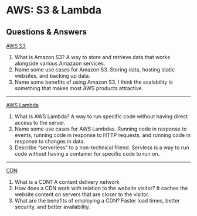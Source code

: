 # AWS: S3 & Lambda

## Questions & Answers

[AWS S3](https://aws.amazon.com/s3/)

1. What is Amazon S3?
A way to store and retrieve data that works alongside various Amazaon services.
2. Name some use cases for Amazon S3.
Storing data, hosting static websites, and backing up data.
3. Name some benefits of using Amazon S3.
I think the scalability is something that makes most AWS products attractive.

---

[AWS Lambda](https://www.serverless.com/aws-lambda)

1. What is AWS Lambda?
A way to run specific code without having direct access to the server.
2. Name some use cases for AWS Lambdas.
Running code in response to events, running code in response to HTTP requests, and
running code in response to changes in data.
3. Describe “serverless” to a non-technical friend.
Servless is a way to run code without having a container for specific code to
run on.

---

[CDN](https://cyberhoot.com/cybrary/content-delivery-network-cdn/)

1. What is a CDN?
A content delivery network
2. How does a CDN work with relation to the website visitor?
It caches the website content on servers that are closer to the visitor.
3. What are the benefits of employing a CDN?
Faster load times, better security, and better availability.
